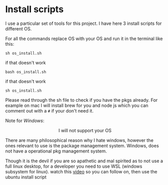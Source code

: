 # Install scripts

I use a particular set of tools for this project. I have here 3 install scripts for different OS.

For all the commands replace OS with your OS and run it in the terminal like this:

```
sh os_install.sh
```

if that doesn't work

```
bash os_install.sh
```

if that doesn't work

```
sh os_install.sh
```

Please read through the sh file to check if you have the pkgs already. For example on mac I will install brew for you and node js which you can comment out with a `#` if your don't need it.

Note for _Windows_:

<p style="text-align: center;">I will not support your OS

There are many philosophical reason why I hate windows, however the ones relevant to use is the package management system.
Windows, does not have a operational pkg management system.

Though it is the devil if you are so apathetic and mal spirited as to not use a full linux desktop, for a developer you need to use WSL (windows subsystem for linux). watch this [video](https://www.windowscentral.com/how-install-wsl2-windows-10) so you can follow on, then use the ubuntu install script
